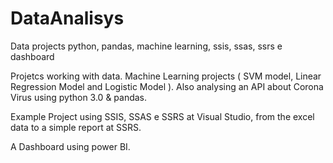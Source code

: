 # DataAnalisys
Data projects python, pandas, machine learning, ssis, ssas, ssrs e dashboard

Projetcs working with data. Machine Learning projects ( SVM model, Linear Regression Model and Logistic Model ). Also analysing an API about Corona Virus using python 3.0 & pandas. 

Example Project using SSIS, SSAS e SSRS at Visual Studio, from the excel data to a simple report at SSRS.

A Dashboard using power BI.
